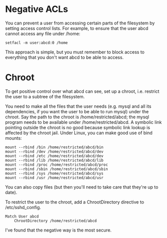 # Negative ACLs

You can prevent a user from accessing certain parts of the filesystem by setting access control lists. For example, to ensure that the user abcd cannot access any file under /home:

    setfacl -m user:abcd:0 /home

This approach is simple, but you must remember to block access to everything that you don't want abcd to be able to access.

# Chroot

To get positive control over what abcd can see, set up a chroot, i.e. restrict the user to a subtree of the filesystem.

You need to make all the files that the user needs (e.g. mysql and all its dependencies, if you want the user to be able to run mysql) under the chroot. Say the path to the chroot is /home/restricted/abcd; the mysql program needs to be available under /home/restricted/abcd. A symbolic link pointing outside the chroot is no good because symbolic link lookup is affected by the chroot jail. Under Linux, you can make good use of bind mounts:

    mount --rbind /bin /home/restricted/abcd/bin
    mount --rbind /dev /home/restricted/abcd/dev
    mount --rbind /etc /home/restricted/abcd/dev
    mount --rbind /lib /home/restricted/abcd/lib
    mount --rbind /proc /home/restricted/abcd/proc
    mount --rbind /sbin /home/restricted/abcd/sbin
    mount --rbind /sys /home/restricted/abcd/sys
    mount --rbind /usr /home/restricted/abcd/usr

You can also copy files (but then you'll need to take care that they're up to date).

To restrict the user to the chroot, add a ChrootDirectory directive to /etc/sshd_config.

    Match User abcd
        ChrootDirectory /home/restricted/abcd


I've found that the negative way is the most secure.


